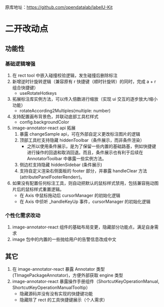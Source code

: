 原库地址：https://github.com/opendatalab/labelU-Kit

# 二开改动点

## 功能性

### 基础逻辑增强

1. 在 rect tool 中嵌入碰撞校验逻辑，发生碰撞后删除标注
2. 新增逆时针旋转逻辑（兼容原有 r 快捷键（顺时针旋转）的同时，完成 a + r 组合快捷键）
   - useRotateHotkeys
3. 拓展标注库实例方法，可以传入倍数进行缩放（实现 ui 交互的逐步放大/缩小功能）
   - rotateAccording2Multiples(multiple: number)
4. 支持配置画布背景色，并联动底部工具栏样式
   - config.backgroundColor
5. image-annotator-react  api 拓展
   1. 暴露 changeSample api，可在外部自定义更改标注图片的逻辑
   2. 顶部工具栏支持隐藏 hiddenToolbar（条件展示，而非条件渲染）
      * 之所以使用条件展示，是为了保留一些内置的基础路基，例如快捷键进行操作的回退和取消回退。而且，条件展示也有利于后续在 AnnotatorToolbar 中暴露一些实例方法。
   3. 侧边栏支持隐藏 hiddenSidebar (条件展示)
   4. 支持自定义渲染右侧面板的 footer 部分，并暴露 handleClear 方法 (attributePanelFooterRenderr)。
6. 如果没有配置任何标注工具，则自动把默认的鼠标样式禁用，包括兼容拖动图片后的鼠标样式重置逻辑。
   * 在 Axis 中鼠标拖动后 cursorManager 的初始化逻辑
   * 在 Axis 中侦听 _handleKeyUp 事件，cursorManager 的初始化逻辑

### 个性化需求改动

1. image-annotator-react 组件的基础布局变更，隐藏部分功能点，满足自身需求
2. image 包中的内置的一些抛给用户的告警信息改成中文

## 其它

1. 在 image-annotator-react 暴露 Annotator 类型(TImagePackageAnnotator)，方便外部获取 engine 类型
2. image-annotator-react 暴露操作手册组件（ShortcutKeyOperationManual, ShortcutKeyOperationManualTooltip）
   * 隐藏源码并没有没有实现的快捷键功能
   * 隐藏除了 rect 的工具快捷键展示（个人需求）
